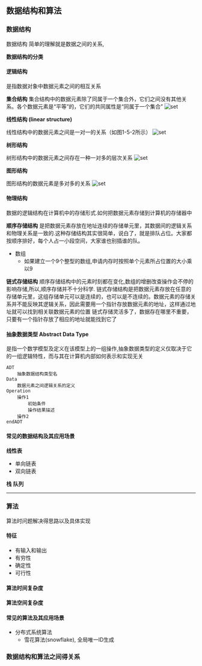 ## 数据结构和算法

### 数据结构
数据结构 简单的理解就是数据之间的关系, 

**数据结构的分类**

#### 逻辑结构
是指数据对象中数据元素之间的相互关系
    
**集合结构**
集合结构中的数据元素除了同属于一个集合外，它们之间没有其他关系。各个数据元素是“平等”的，它们的共同属性是“同属于一个集合”
![set](/csbook/img/set.svg)

**线性结构 (linear structure)**

线性结构中的数据元素之间是一对一的关系（如图1-5-2所示）
![set](/csbook/img/linear.jpg)

**树形结构**

树形结构中的数据元素之间存在一种一对多的层次关系
![set](/csbook/img/tree.png)

**图形结构**

图形结构的数据元素是多对多的关系
![set](/csbook/img/graph.png)

#### 物理结构
数据的逻辑结构在计算机中的存储形式.如何把数据元素存储到计算机的存储器中

**顺序存储结构**
是把数据元素存放在地址连续的存储单元里，其数据间的逻辑关系和物理关系是一致的.这种存储结构其实很简单，说白了，就是排队占位。大家都按顺序排好，每个人占一小段空间，大家谁也别插谁的队。
- 数组
    - 如果建立一个9个整型的数组,申请内存时按照单个元素所占位置的大小乘以9

**链式存储结构**
顺序存储结构中的元素时刻都在变化,数组的增删改查操作会不停的影响存储,所以,顺序存储并不十分科学. 
链式存储结构是把数据元素存放在任意的存储单元里，这组存储单元可以是连续的，也可以是不连续的。数据元素的存储关系并不能反映其逻辑关系，因此需要用一个指针存放数据元素的地址，这样通过地址就可以找到相关联数据元素的位置
链式存储灵活多了，数据存在哪里不重要，只要有一个指针存放了相应的地址就能找到它了

#### 抽象数据类型 Abstract Data Type
是指一个数学模型及定义在该模型上的一组操作,抽象数据类型的定义仅取决于它的一组逻辑特性，而与其在计算机内部如何表示和实现无关

```
ADT 
    抽象数据结构类型名
Data
    数据元素之间逻辑关系的定义
Operation
    操作1
        初始条件
        操作结果描述
    操作2
endADT
```

#### 常见的数据结构及其应用场景
**线性表**
- 单向链表
- 双向链表

**栈**
**队列**
****

### 算法
算法时问题解决得思路以及具体实现

#### 特征
- 有输入和输出
- 有穷性
- 确定性
- 可行性

#### 算法时间复杂度

#### 算法空间复杂度

#### 常见的算法及其应用场景

- 分布式系统算法
    - 雪花算法(snowflake), 全局唯一ID生成


### 数据结构和算法之间得关系